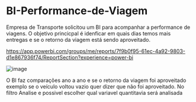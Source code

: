 # BI-Performance-de-Viagem
Empresa de Transporte solicitou um BI para acompanhar a performance de viagens.
O objetivo princicpal é idenficar em quais dias temos mais entregas e se o retorno da viagem está sendo aproveitado.

https://app.powerbi.com/groups/me/reports/7f9b0f95-61ec-4a92-9803-d1e867936f74/ReportSection?experience=power-bi

![image](https://github.com/user-attachments/assets/6de578ce-e073-4760-b69a-25b520b8cca8)

O BI faz comparações ano a ano e se o retorno da viagem foi aproveitado exemplo se o veículo voltou vazio quer dizer que não foi aproveitado.
No filtro Analise e possivel escolher qual variavel quantitavia será analisada

